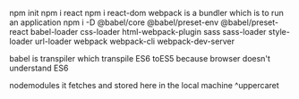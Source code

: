 npm init
npm i react
npm i react-dom
webpack is a bundler which is to run an application 
npm i -D @babel/core @babel/preset-env @babel/preset-react babel-loader css-loader html-webpack-plugin sass sass-loader style-loader url-loader webpack webpack-cli webpack-dev-server


babel is transpiler which transpile ES6 toES5 because browser doesn't understand ES6





nodemodules it fetches and stored here in the local machine
^uppercaret